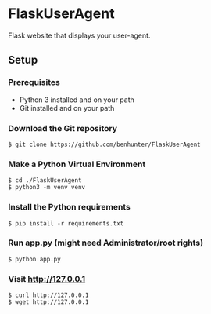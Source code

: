 # FlaskUserAgent
 Flask website that displays your user-agent.

## Setup
### Prerequisites

- Python 3 installed and on your path
- Git installed and on your path

### Download the Git repository

    $ git clone https://github.com/benhunter/FlaskUserAgent

### Make a Python Virtual Environment

    $ cd ./FlaskUserAgent
    $ python3 -m venv venv

### Install the Python requirements

    $ pip install -r requirements.txt

### Run app.py (might need Administrator/root rights)

    $ python app.py

### Visit http://127.0.0.1

    $ curl http://127.0.0.1
    $ wget http://127.0.0.1
